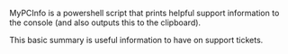 MyPCInfo is a powershell script that prints helpful support information to the console (and also outputs this to the clipboard).

This basic summary is useful information to have on support tickets. 
